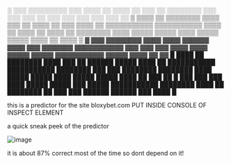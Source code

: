 
░       ░░░  ░░░░░░░░░      ░░░  ░░░░  ░░  ░░░░  ░░       ░░░        ░░        ░░░░░░░░       ░░░       ░░░       ░░░        ░░       ░░░        ░░░      ░░░        ░░░      ░░░       ░░
▒  ▒▒▒▒  ▒▒  ▒▒▒▒▒▒▒▒  ▒▒▒▒  ▒▒▒  ▒▒  ▒▒▒▒  ▒▒  ▒▒▒  ▒▒▒▒  ▒▒  ▒▒▒▒▒▒▒▒▒▒▒  ▒▒▒▒▒▒▒▒▒▒▒  ▒▒▒▒  ▒▒  ▒▒▒▒  ▒▒  ▒▒▒▒  ▒▒  ▒▒▒▒▒▒▒▒  ▒▒▒▒  ▒▒▒▒▒  ▒▒▒▒▒  ▒▒▒▒  ▒▒▒▒▒  ▒▒▒▒▒  ▒▒▒▒  ▒▒  ▒▒▒▒  ▒
▓       ▓▓▓  ▓▓▓▓▓▓▓▓  ▓▓▓▓  ▓▓▓▓    ▓▓▓▓▓▓    ▓▓▓▓       ▓▓▓      ▓▓▓▓▓▓▓  ▓▓▓▓▓▓▓▓▓▓▓       ▓▓▓       ▓▓▓       ▓▓▓      ▓▓▓▓  ▓▓▓▓  ▓▓▓▓▓  ▓▓▓▓▓  ▓▓▓▓▓▓▓▓▓▓▓  ▓▓▓▓▓  ▓▓▓▓  ▓▓       ▓▓
█  ████  ██  ████████  ████  ███  ██  ██████  █████  ████  ██  ███████████  ███████████  ████████  ███  ███  ████████  ████████  ████  █████  █████  ████  █████  █████  ████  ██  ███  ██
█       ███        ███      ███  ████  █████  █████       ███        █████  ███████████  ████████  ████  ██  ████████        ██       ███        ███      ██████  ██████      ███  ████  █
                                                                                                                                                                                          

this is a predictor for the site bloxybet.com
PUT INSIDE CONSOLE OF INSPECT ELEMENT

a quick sneak peek of the predictor

![image](https://github.com/user-attachments/assets/e6b96bb3-5617-4062-91fd-bf6f122df366)

it is about 87% correct most of the time so dont depend on it!
